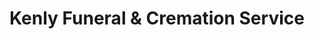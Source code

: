 ---
title: "Kenly Funeral & Cremation Service"
url: /kenly/kenly-funeral-and-cremation-service/
shop: funeral directors
---